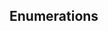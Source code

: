 
 
## Enumerations
 

 
<!-- start sect2 -->
<!--

  Basic Enumerations

  
   Enumerations are a restricting layer on top of classes and class constants,
   intended to provide a way to define a closed set of possible values for a type.
  

  
   

<?php
enum Suit
{
    case Hearts;
    case Diamonds;
    case Clubs;
    case Spades;
}

function do_stuff(Suit $s)
{
    // ...
}

do_stuff(Suit::Spades);
?>

   
  

  
   For a full discussion, see the
   Enumerations chapter.
  

 
-->
 
<!-- start sect2 -->
<!--

  Casting
  
  
   If an enum is converted to an object, it is not
   modified. If an enum is converted to an array,
   an array with a single name key (for Pure enums) or
   an array with both name and value keys
   (for Backed enums) is created.  All other cast types will result in an error.
  
 
-->

